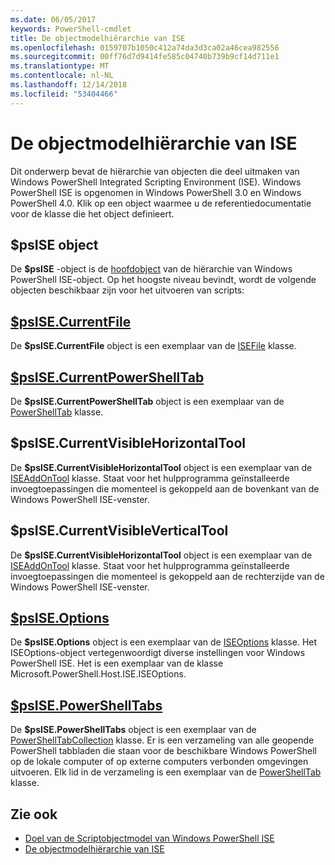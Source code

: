 ```yaml
---
ms.date: 06/05/2017
keywords: PowerShell-cmdlet
title: De objectmodelhiërarchie van ISE
ms.openlocfilehash: 0159707b1050c412a74da3d3ca02a46cea982556
ms.sourcegitcommit: 00ff76d7d9414fe585c04740b739b9cf14d711e1
ms.translationtype: MT
ms.contentlocale: nl-NL
ms.lasthandoff: 12/14/2018
ms.locfileid: "53404466"
---
```

# <a name="the-ise-object-model-hierarchy"></a>De objectmodelhiërarchie van ISE

Dit onderwerp bevat de hiërarchie van objecten die deel uitmaken van Windows PowerShell Integrated Scripting Environment (ISE).
Windows PowerShell ISE is opgenomen in Windows PowerShell 3.0 en Windows PowerShell 4.0.
Klik op een object waarmee u de referentiedocumentatie voor de klasse die het object definieert.

## <a name="psise-object"></a>$psISE object

De **$psISE** -object is de [hoofdobject](The-ObjectModelRoot-Object.md) van de hiërarchie van Windows PowerShell ISE-object.
Op het hoogste niveau bevindt, wordt de volgende objecten beschikbaar zijn voor het uitvoeren van scripts:

## <a name="psisecurrentfilethe-isefile-objectmd"></a>[$psISE.CurrentFile](The-ISEFile-Object.md)

De **$psISE.CurrentFile** object is een exemplaar van de [ISEFile](The-ISEFile-Object.md) klasse.

## <a name="psisecurrentpowershelltabthe-powershelltab-objectmd"></a>[$psISE.CurrentPowerShellTab](The-PowerShellTab-Object.md)

De **$psISE.CurrentPowerShellTab** object is een exemplaar van de [PowerShellTab](The-PowerShellTab-Object.md) klasse.

## <a name="psisecurrentvisiblehorizontaltool"></a>$psISE.CurrentVisibleHorizontalTool

De **$psISE.CurrentVisibleHorizontalTool** object is een exemplaar van de [ISEAddOnTool](The-ISEAddOnTool-Object.md) klasse.
Staat voor het hulpprogramma geïnstalleerde invoegtoepassingen die momenteel is gekoppeld aan de bovenkant van de Windows PowerShell ISE-venster.

## <a name="psisecurrentvisibleverticaltool"></a>$psISE.CurrentVisibleVerticalTool

De **$psISE.CurrentVisibleHorizontalTool** object is een exemplaar van de [ISEAddOnTool](The-ISEAddOnTool-Object.md) klasse.
Staat voor het hulpprogramma geïnstalleerde invoegtoepassingen die momenteel is gekoppeld aan de rechterzijde van de Windows PowerShell ISE-venster.

## <a name="psiseoptionsthe-iseoptions-objectmd"></a>[$psISE.Options](The-ISEOptions-Object.md)

De **$psISE.Options** object is een exemplaar van de [ISEOptions](The-ISEOptions-Object.md) klasse.
Het ISEOptions-object vertegenwoordigt diverse instellingen voor Windows PowerShell ISE.
Het is een exemplaar van de klasse Microsoft.PowerShell.Host.ISE.ISEOptions.

## <a name="psisepowershelltabsthe-powershelltabcollection-objectmd"></a>[$psISE.PowerShellTabs](The-PowerShellTabCollection-Object.md)

De **$psISE.PowerShellTabs** object is een exemplaar van de [PowerShellTabCollection](The-PowerShellTabCollection-Object.md) klasse.
Er is een verzameling van alle geopende PowerShell tabbladen die staan voor de beschikbare Windows PowerShell op de lokale computer of op externe computers verbonden omgevingen uitvoeren.
Elk lid in de verzameling is een exemplaar van de [PowerShellTab](The-PowerShellTab-Object.md) klasse.

## <a name="see-also"></a>Zie ook

- [Doel van de Scriptobjectmodel van Windows PowerShell ISE](Purpose-of-the-Windows-PowerShell-ISE-Scripting-Object-Model.md)
- [De objectmodelhiërarchie van ISE](The-ISE-Object-Model-Hierarchy.md)